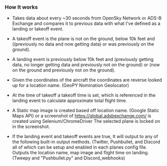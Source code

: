 ### How It works

-   Takes data about every ~30 seconds from OpenSky Network or ADS-B Exchange and compares it to previous data with what I've defined as a landing or takeoff event.

-   A takeoff event is the plane is not on the ground, below 10k feet and ((previously no data and now getting data) or was previously on the ground).

-   A landing event is previously below 10k feet and (previously getting data, no longer getting data and previously not on the ground) or (now on the ground and previously not on the ground).

-   Given the coordinates of the aircraft the coordinates are reverse looked up for a location name. (GeoPY Nomination Geolocator)

-   At the time of takeoff a takeoff time is set, which is referenced in the landing event to calculate approximate total flight time.

-   A Static map image is created based off location name. (Google Static Maps API) or a screenshot of <https://global.adsbexchange.com/> is created using Selenium/ChromeDriver The selected plane is locked on in the screenshot.

-   If the landing event and takeoff events are true, It will output to any of the following built-in output methods. (Twitter, Pushbullet, and Discord all of which can be setup and enabled in each planes config file. Outputs the location name, map image and flight time on landing. (Tweepy and "Pushbullet.py" and Discord_webhooks)